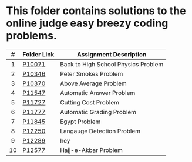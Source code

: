 # This folder contains solutions to the online judge easy breezy coding problems. 

|   #   | Folder Link | Assignment Description |
| :---: | ----------- | ---------------------- |
|  1 | [P10071](https://github.com/azizzmills/Programming-Techniques/tree/2143-OOP-Mills/Easy%20Breezy%20Problems/P10071) | Back to High School Physics Problem |
|  2 | [P10346](https://github.com/azizzmills/Programming-Techniques/tree/2143-OOP-Mills/Easy%20Breezy%20Problems/P10346) | Peter Smokes Problem |
|  3 | [P10370](https://github.com/azizzmills/Programming-Techniques/tree/2143-OOP-Mills/Easy%20Breezy%20Problems/P10370) | Above Average Problem |
|  4 | [P11547](https://github.com/azizzmills/Programming-Techniques/tree/2143-OOP-Mills/Easy%20Breezy%20Problems/P11547) | Automatic Answer Problem |
|  5 | [P11727](https://github.com/azizzmills/Programming-Techniques/tree/2143-OOP-Mills/Easy%20Breezy%20Problems/P11727) | Cutting Cost Problem |
|  6 | [P11777](https://github.com/azizzmills/Programming-Techniques/tree/2143-OOP-Mills/Easy%20Breezy%20Problems/P11777) | Automatic Grading Problem |
|  7 | [P11845](https://github.com/azizzmills/Programming-Techniques/tree/2143-OOP-Mills/Easy%20Breezy%20Problems/P11845) | Egypt Problem |
|  8 | [P12250](https://github.com/azizzmills/Programming-Techniques/tree/2143-OOP-Mills/Easy%20Breezy%20Problems/P12250) | Langauge Detection Problem  |
|  9 | [P12289](https://github.com/azizzmills/Programming-Techniques/tree/2143-OOP-Mills/Easy%20Breezy%20Problems/P12289) | hey |
|  10 | [P12577](https://github.com/azizzmills/Programming-Techniques/tree/2143-OOP-Mills/Easy%20Breezy%20Problems/P12577) | Hajj-e-Akbar Problem |
